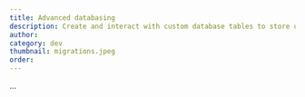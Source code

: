```yaml
---
title: Advanced databasing
description: Create and interact with custom database tables to store user-specific or complex data structures
author:
category: dev
thumbnail: migrations.jpeg
order:
---
```


...
